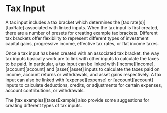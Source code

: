 # Tax Input

A tax input includes a tax bracket which determines the [tax rate(s)][taxRate] associated with linked inputs. When the tax input is first created, there are a number of presets for creating example tax brackets. Different tax brackets offer flexibility to represent different types of investment capital gains, progressive income, effective tax rates, or flat income taxes.

Once a tax input has been created with an associated tax bracket, the way tax inputs basically work are to link with other inputs to calculate the taxes to be paid. In particular, a tax input can be linked with [income][income],[account][account] and [asset][asset] inputs to calculate the taxes paid on income, account returns or withdrawals, and asset gains respectively. A tax input can also be linked with [expense][expense] or [account][account] inputs to calculate deductions, credits, or adjustments for certain expenses, account contributions, or withdrawals.

The [tax examples][taxesExample] also provide some suggestions for creating different types of tax inputs.